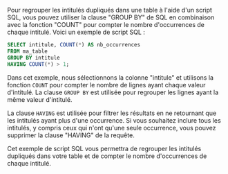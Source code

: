Pour regrouper les intitulés dupliqués dans une table à l'aide d'un script SQL, vous pouvez utiliser la clause "GROUP BY" de SQL en combinaison avec la fonction "COUNT" pour compter le nombre d'occurrences de chaque intitulé. Voici un exemple de script SQL :

```sql
SELECT intitule, COUNT(*) AS nb_occurrences
FROM ma_table
GROUP BY intitule
HAVING COUNT(*) > 1;
```

Dans cet exemple, nous sélectionnons la colonne "intitule" et utilisons la fonction `COUNT` pour compter le nombre de lignes ayant chaque valeur d'intitulé. La clause `GROUP BY` est utilisée pour regrouper les lignes ayant la même valeur d'intitulé.

La clause `HAVING` est utilisée pour filtrer les résultats en ne retournant que les intitulés ayant plus d'une occurrence. Si vous souhaitez inclure tous les intitulés, y compris ceux qui n'ont qu'une seule occurrence, vous pouvez supprimer la clause "HAVING" de la requête.

Cet exemple de script SQL vous permettra de regrouper les intitulés dupliqués dans votre table et de compter le nombre d'occurrences de chaque intitulé.